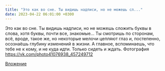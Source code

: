 ```yaml
---
title: "Это как во сне. Ты видишь надписи, но не можешь сл..."
date: 2023-04-22 06:01:00 +0300
---
```


Это как во сне. Ты видишь надписи, но не можешь сложить буквы в слова, хотя буквы, почти все, знакомые... Ты смотришь по сторонам, всё, вроде, такое же, но некоторые мелочи цепляют глаз и, постепенно, осознаёшь глубину изменений в жизни. А главное, вспоминаешь, что тебе не к кому, и не куда идти. Только сидеть и ждать.
Фотография
https://vk.com/photo41076938_457249712

[Вложение](https://vk.com/photo41076938_457249712)
